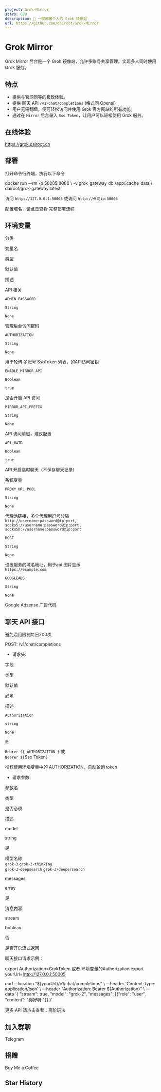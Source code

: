 ```yaml
---
project: Grok-Mirror
stars: 688
description: 🚀 一键部署个人的 Grok 镜像站
url: https://github.com/dairoot/Grok-Mirror
---
```


Grok Mirror
===========

Grok Mirror 后台是一个 Grok 镜像站，允许多账号共享管理。实现多人同时使用 Grok 服务。

特点
--

-   提供与官网同等的极致体验。
-   提供 聊天 API `/v1/chat/completions` (格式同 Openai)
-   用户无需翻墙，便可轻松访问并使用 Grok 官方网站的所有功能。
-   通过在 `Mirror` 后台录入 `Sso Token`，让用户可以轻松使用 Grok 服务。

在线体验
----

https://grok.dairoot.cn

部署
--

打开命令行终端，执行以下命令

docker run --rm -p 50005:8080 \\
-v grok\_gateway\_db:/app/.cache\_data \\
dairoot/grok-gateway:latest

访问 `http://127.0.0.1:50005` 或访问 `http://外网ip:50005`

配置域名，请点击查看 完整部署流程

环境变量
----

分类

变量名

类型

默认值

描述

API 相关

`ADMIN_PASSWORD`

`String`

`None`

管理后台访问密码

`AUTHORIZATION`

`String`

`None`

用于轮询 多账号 SsoToken 列表，的API访问密钥

`ENABLE_MIRROR_API`

`Boolean`

`true`

是否开启 API 访问

`MIRROR_API_PREFIX`

`String`

`None`

API 访问前缀，建议配置

`API_HATD`

`Boolean`

`true`

API 开启临时聊天（不保存聊天记录）

系统变量

`PROXY_URL_POOL`

`String`

`None`

代理池链接，多个代理用逗号分隔  
`http://username:password@ip:port,`  
`socks5://username:password@ip:port,`  
`socks5h://username:password@ip:port`

`HOST`

`String`

`None`

设置服务的域名地址，用于api 图片显示  
`https://example.com`

`GOOGLEADS`

`String`

`None`

Google Adsense 广告代码

聊天 API 接口
---------

避免滥用限制每日200次

POST: /v1/chat/completions

-   请求头:

字段

类型

默认值

必填

描述

`Authorization`

`string`

`None`

`是`

`Bearer ${ AUTHORIZATION }` 或  
`Bearer ${`Sso Token`}`  
  
推荐使用环境变量中的 AUTHORIZATION，自动轮询 token

-   请求参数:

参数名

类型

是否必须

描述

model

string

是

模型名称  
`grok-3` `grok-3-thinking`  
`grok-3-deepsearch` `grok-3-deepersearch`

messages

array

是

消息内容

stream

boolean

否

是否开启流式返回

聊天接口请求示例：

export Authorization=GrokToken 或者 环境变量的Authorization
export yourUrl=http://127.0.0.1:50005


curl --location "${yourUrl}/v1/chat/completions" \\
--header 'Content-Type: application/json' \\
--header "Authorization: Bearer ${Authorization}" \\
--data '{
     "stream": true,
     "model": "grok-2",
     "messages": \[{"role": "user", "content": "你好呀!"}\]
   }'

更多 API 请点击查看：高阶玩法

加入群聊
----

Telegram

捐赠
--

Buy Me a Coffee

Star History
------------
